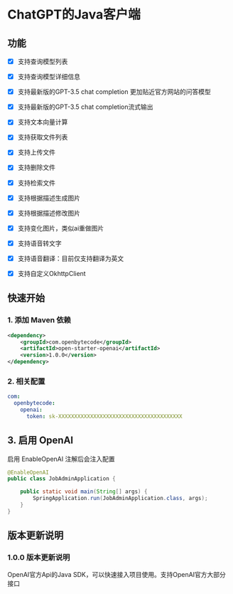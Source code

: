 # ChatGPT的Java客户端

## 功能
- [x] 支持查询模型列表
- [x] 支持查询模型详细信息
- [x] 支持最新版的GPT-3.5 chat completion 更加贴近官方网站的问答模型
- [x] 支持最新版的GPT-3.5 chat completion流式输出
- [x] 支持文本向量计算
- [x] 支持获取文件列表
- [x] 支持上传文件
- [x] 支持删除文件
- [x] 支持检索文件
- [x] 支持根据描述生成图片
- [x] 支持根据描述修改图片
- [x] 支持变化图片，类似ai重做图片
- [x] 支持语音转文字
- [x] 支持语音翻译：目前仅支持翻译为英文
- [x] 支持自定义OkhttpClient


## 快速开始

### 1. 添加 Maven 依赖

```xml
<dependency>
    <groupId>com.openbytecode</groupId>
    <artifactId>open-starter-openai</artifactId>
    <version>1.0.0</version>
</dependency>
```

### 2. 相关配置

```yaml
com:
  openbytecode:
    openai:
      token: sk-XXXXXXXXXXXXXXXXXXXXXXXXXXXXXXXXXXXXXXX
```
## 3. 启用 OpenAI

启用 EnableOpenAI 注解后会注入配置
```java
@EnableOpenAI
public class JobAdminApplication {

    public static void main(String[] args) {
        SpringApplication.run(JobAdminApplication.class, args);
    }
}
```

## 版本更新说明

### 1.0.0 版本更新说明

OpenAI官方Api的Java SDK，可以快速接入项目使用。支持OpenAI官方大部分接口